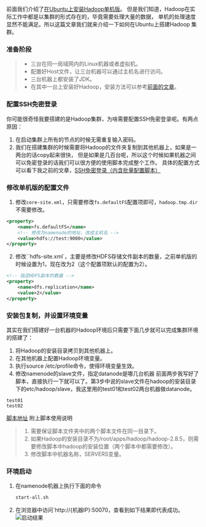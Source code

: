   前面我们介绍了[在Ubuntu上安装Hadoop单机版](https://itweknow.cn/detail?id=52)。
但是我们知道，Hadoop在实际工作中都是以集群的形式存在的，毕竟需要处理大量的数据，
单机的处理速度显然不能满足。所以这篇文章我们就来介绍一下如何在Ubuntu上搭建Hadoop
集群。
### 准备阶段

> * 三台在同一局域网内的Linux机器或者虚拟机。
> * 配置好Host文件，让三台机器可以通过主机名进行访问。
> * 三台机器上都安装了JDK。
> * 在其中一台上安装好Hadoop，安装方法可以参考[前面的文章](https://itweknow.cn/detail?id=52)。

### 配置SSH免密登录
你可能很奇怪我要搭建的是Hadoop集群，为啥需要配置SSH免密登录呢。有两点原因：
1. 在启动集群上所有的节点的时候无需重复输入密码。
2. 我们在搭建集群的时候需要将Hadoop的文件夹复制到其他机器上，如果是一两台的话copy起来很快，
   但是如果是几百台呢，所以这个时候如果机器之间可以免密登录的话我们可以很方便的使用脚本完成整个工作。
具体的配置方式可以看下我之前的文章，[SSH免密登录（内含批量配置脚本）](https://itweknow.cn/detail?id=66)

### 修改单机版的配置文件

1. 修改`core-site.xml`，只需要修改`fs.defaultFS`配置项即可，`hadoop.tmp.dir`不需要修改。

```xml
<property>
    <name>fs.defaultFS</name>
    <!-- 修改为namenode的地址，改成主机名 -->
    <value>hdfs://test:9000</value>
</property>
```

2. 修改``hdfs-site.xml`，主要是修改HDFS存储文件副本的数量，之前单机版的时候设置为1，现在改为2（这个配置项默认的配置为2）。

```xml
<!-- 指定HDFS副本的数量 -->
<property>
    <name>dfs.replication</name>
    <value>2</value>
</property>

```

### 安装包复制，并设置环境变量
其实在我们搭建好一台机器的Hadoop环境后只需要下面几步就可以完成集群环境的搭建了：
1. 将Hadoop的安装目录拷贝到其他机器上。
2. 在其他机器上配置Hadoop环境变量。
3. 执行source /etc/profile命令，使得环境变量生效。
4. 修改namenode的slave文件，指定datanode是哪几台机器 
前面两步我写好了脚本，直接执行一下就可以了。第3步中说的slave文件在hadoop的安装目录下的etc/hadoop/slave，我这里用的test01和test02两台机器做datanode。
```
test01
test02
```
[脚本地址](https://g-blog.oss-cn-beijing.aliyuncs.com/%E5%A4%8D%E5%88%B6Hadoop.rar)
附上脚本使用说明
> 1. 需要保证脚本文件夹中的两个脚本文件在同一目录下。
> 2. 如果Hadoop的安装目录不为/root/apps/hadoop/hadoop-2.8.5，则需要修改脚本中hadoop的安装位置（两个脚本中都需要修改）。
> 3. 修改脚本中机器名称，SERVERS变量。

### 环境启动

1. 在namenode机器上执行下面的命令

    ```bash
    start-all.sh
    ```
2. 在浏览器中访问`http://{机器IP}:50070，查看到如下结果即代表成功。
![启动结果](https://g-blog.oss-cn-beijing.aliyuncs.com/image/67-01.png)


